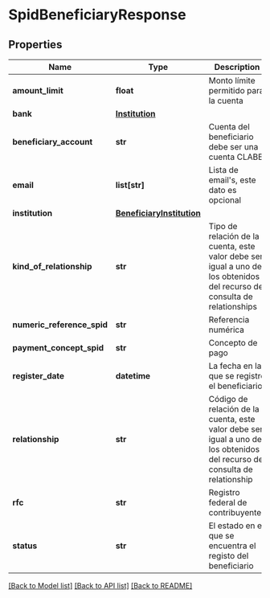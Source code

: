 # SpidBeneficiaryResponse

## Properties
Name | Type | Description | Notes
------------ | ------------- | ------------- | -------------
**amount_limit** | **float** | Monto límite permitido para la cuenta | 
**bank** | [**Institution**](Institution.md) |  | [optional] 
**beneficiary_account** | **str** | Cuenta del beneficiario debe ser una cuenta CLABE | 
**email** | **list[str]** | Lista de email&#x27;s, este dato es opcional | [optional] 
**institution** | [**BeneficiaryInstitution**](BeneficiaryInstitution.md) |  | 
**kind_of_relationship** | **str** | Tipo de relación de la cuenta, este valor debe ser igual a uno de los obtenidos del recurso de consulta de relationships | 
**numeric_reference_spid** | **str** | Referencia numérica | [optional] 
**payment_concept_spid** | **str** | Concepto de pago | [optional] 
**register_date** | **datetime** | La fecha en la que se registro el beneficiario | [optional] 
**relationship** | **str** | Código de relación de la cuenta, este valor debe ser igual a uno de los obtenidos del recurso de consulta de  relationship | 
**rfc** | **str** | Registro federal de contribuyentes | [optional] 
**status** | **str** | El estado en el que se encuentra el registo del beneficiario | [optional] 

[[Back to Model list]](../README.md#documentation-for-models) [[Back to API list]](../README.md#documentation-for-api-endpoints) [[Back to README]](../README.md)

